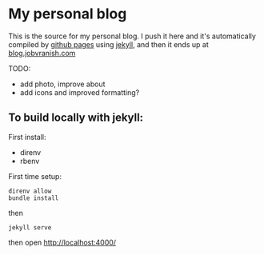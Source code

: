 # My personal blog

This is the source for my personal blog. I push it here and it's automatically compiled by [github pages](https://pages.github.com) using [jekyll](https://help.github.com/articles/using-jekyll-with-pages), and then it ends up at [blog.jobvranish.com](https://blog.jobvranish.com)

TODO:

- add photo, improve about
- add icons and improved formatting?


## To build locally with jekyll:

First install:
- direnv
- rbenv

First time setup:
```
direnv allow
bundle install
```

then

```
jekyll serve
```

then open [http://localhost:4000/](http://localhost:4000/)

